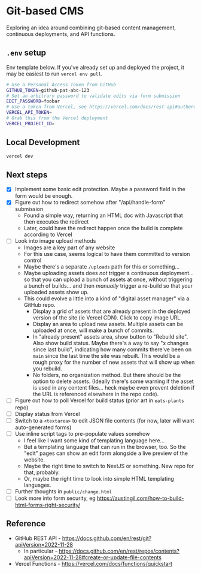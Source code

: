 # Git-based CMS

Exploring an idea around combining git-based content management, continuous deployments, and API functions.

## `.env` setup

Env template below. If you've already set up and deployed the project, it may be easiest to run `vercel env pull`.

```bash
# Use a Personal Access Token from GitHub
GITHUB_TOKEN=github-pat-abc-123
# Set an arbitrary password to validate edits via form submission
EDIT_PASSWORD=foobar
# Use a token from Vercel, see https://vercel.com/docs/rest-api#authentication
VERCEL_API_TOKEN=
# Grab this from the Vercel deployment
VERCEL_PROJECT_ID=
```
 
## Local Development

```bash
vercel dev
```

## Next steps

- [x] Implement some basic edit protection. Maybe a password field in the form would be enough.
- [x] Figure out how to redirect somehow after "/api/handle-form" submission
  - Found a simple way, returning an HTML doc with Javascript that then executes the redirect
  - Later, could have the redirect happen once the build is complete according to Vercel
- [ ] Look into image upload methods
  - Images are a key part of any website
  - For this use case, seems logical to have them committed to version control
  - Maybe there's a separate `/uploads` path for this or something...
  - Maybe uploading assets does _not_ trigger a continuous deployment... so that you can upload a bunch of assets at once, without triggering a bunch of builds... and then _manually_ trigger a re-build so that your uploaded assets show up.
  - This could evolve a little into a kind of "digital asset manager" via a GitHub repo.
    - Display a grid of assets that are already present in the deployed version of the site (ie Vercel CDN). Click to copy image URL.
    - Display an area to upload new assets. Multiple assets can be uploaded at once, will make a bunch of commits.
    - In "already present" assets area, show button to "Rebuild site". Also show build status. Maybe there's a way to say "x changes since last build", indicating how many commits there've been on `main` since the last time the site was rebuilt. This would be a rough proxy for the number of new assets that will show up when you rebuild.
    - No folders, no organization method. But there should be the option to delete assets. (Ideally there's some warning if the asset is used in any content files... heck maybe even prevent deletion if the URL is referenced elsewhere in the repo code).
- [ ] Figure out how to poll Vercel for build status (prior art in `eats-plants` repo)
- [ ] Display status from Vercel
- [ ] Switch to a `<textarea>` to edit JSON file contents (for now, later will want auto-generated forms)
- [ ] Use inline script tags to pre-populate values somehow
  - I feel like I want some kind of templating language here...
  - But a templating language that can run in the browser, too. So the "edit" pages can show an edit form alongside a live preview of the website.
  - Maybe the right time to switch to NextJS or something. New repo for that, probably.
  - Or, maybe the right time to look into simple HTML templating languages.
- [ ] Further thoughts in `public/change.html`
- [ ] Look more into form security, eg <https://austingil.com/how-to-build-html-forms-right-security/>

## Reference 

- GitHub REST API - https://docs.github.com/en/rest/git?apiVersion=2022-11-28
  - In particular - https://docs.github.com/en/rest/repos/contents?apiVersion=2022-11-28#create-or-update-file-contents
- Vercel Functions - https://vercel.com/docs/functions/quickstart
